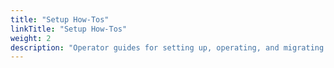 ```yaml
---
title: "Setup How-Tos"
linkTitle: "Setup How-Tos"
weight: 2
description: "Operator guides for setting up, operating, and migrating Spinnaker components."
---
```

